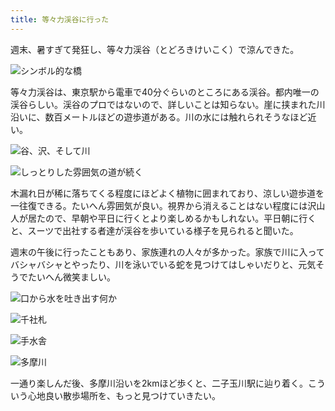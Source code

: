 ```yaml
---
title: 等々力渓谷に行った
---
```

週末、暑すぎて発狂し、等々力渓谷（とどろきけいこく）で涼んできた。

![](https://lh3.googleusercontent.com/BLurew16P-K925anP7BzP4rNSs1uFYJPW0XPUsxlkPj1PRlxGraMHrezl7UxVIt4DP4gwC60RLi8NTsSYCGFqmphQMWD-LaRboakXw7Bek4GqSw0yNRgAcldVgHVSQH79xLAxVaEas7XQIxoN7TCCU1wwUnBBEnDERQ8UqOiy55T7DdWvlBLeBIrzw "シンボル的な橋")

等々力渓谷は、東京駅から電車で40分ぐらいのところにある渓谷。都内唯一の渓谷らしい。渓谷のプロではないので、詳しいことは知らない。崖に挟まれた川沿いに、数百メートルほどの遊歩道がある。川の水には触れられそうなほど近い。

![](https://lh3.googleusercontent.com/DZMg0A0guwYuwIr5WyetETOyDi5t3gVlVEEJ31F_0ZdVTSITmOmls0QJGLZsFizp_iQfSA7D_6nRK-X_oN6OWFePrhWEsKofgf6DNS6VhUtkqXSbJmfqj9-94AZN-LDYxbgZ3E_AKEnl7FQkLQIP90o2YRClnSO6cAVIGE102uqJMCjDS43GKlRivw "谷、沢、そして川")

![](https://lh4.googleusercontent.com/uOjee_umcLBEhSP-HvCacoKJDfGTGBbYlYGhPXIB51AV8jgKAGVoap8nGc9LXB3WjDJvOfD2N2fRWWbJHWFy_yUuDjJbykJhMH0kLfEUOnN6OJ9KDT1SUuurQPAk6XmwOlsvwQpNO8-s4d9M0EvYNxP6Ef4f7bSUWUZxw34xx0MiERjLIZ4SJ3m-Cg "しっとりした雰囲気の道が続く")

木漏れ日が稀に落ちてくる程度にほどよく植物に囲まれており、涼しい遊歩道を一往復できる。たいへん雰囲気が良い。視界から消えることはない程度には沢山人が居たので、早朝や平日に行くとより楽しめるかもしれない。平日朝に行くと、スーツで出社する者達が渓谷を歩いている様子を見られると聞いた。

週末の午後に行ったこともあり、家族連れの人々が多かった。家族で川に入ってバシャバシャとやったり、川を泳いでいる蛇を見つけてはしゃいだりと、元気そうでたいへん微笑ましい。

![](https://lh4.googleusercontent.com/c2DVc9xD1TOOq_tKEh31nXG47bwYSoz7Mt9uiPhCfw6pQnL4sr30tHJFHIdx5hMIO953ubJw1eeCWPSbV92wos0kVpMi6yo5SXLMtdX4SqOc04cMo9-wj0i1OMLaK3zGGNJ7JZbjPrFWbPgsvK-RXs8oEI2UXZammnqGLnfnmuouzxzWKKLDgDMNQA "口から水を吐き出す何か")

![](https://lh6.googleusercontent.com/n-yQlnsM3Fc3NiM3fWmW5fSi65nYhC26XG5SFwNQTHq7XqvG4QtJA5fvtQS6YTg3y_kx7KLV5uVVrFRxBVCKlS1vgixHcB6KAIRvQ8DY2nMVqvF5F8mHqefc2xFAvY83DOCsOEU_TPDhniNcEDdhZ27o6tuwo7UxGnUyg5_1gafSrJawcTDa73yWjw "千社札")

![](https://lh4.googleusercontent.com/i76van2wwsvP6gHRqkBQOe6kAsPAZ9qLIViiUFgb6YU2DGSL0UX4HzfRD-1dc4ypZjbrMRTTGihA97CrvAteaZYP72EaIUxtvhg4XCxedVzmKEEc33CjKjRVTxoQlz3jUXwCe95ARUIopCtHCWn5xZwGFP0lJq5WUQnjjh7GH6WCxHmoD8_t2OWEfw "手水舎")

![](https://lh3.googleusercontent.com/mgvPB5gGBKY37Fgdg31oHQFAUae2CVfMd4B84rNdtMNwqsRcCxolbhO8qSMchpoqoETCAERmcDrLXNZSC_knQ0eiEzCycfvQRzb46t0fNkB0MHSWeLqqFJ-pMTtayqqAxosGJxK7hgHh3oRUcbMt3N91e4YpjFN5o4EXkZvCT3IRFmz3Pca5M8Pt2g "多摩川")

一通り楽しんだ後、多摩川沿いを2kmほど歩くと、二子玉川駅に辿り着く。こういう心地良い散歩場所を、もっと見つけていきたい。
